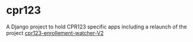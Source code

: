 cpr123
======

A Django project to hold CPR123 specific apps including a relaunch of the project <a href="https://github.com/logston/cpr123-enrollment-watcher">cpr123-enrollement-watcher-V2</a>

